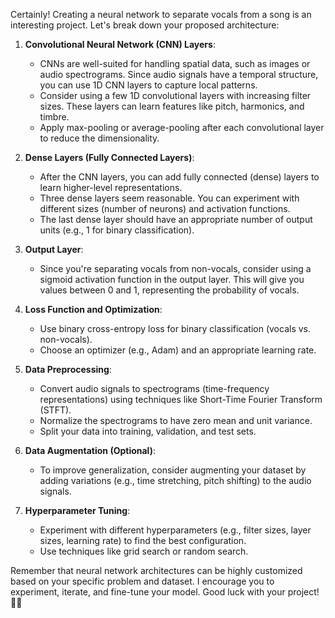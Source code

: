 Certainly! Creating a neural network to separate vocals from a song is an interesting project. Let's break down your proposed architecture:

1. **Convolutional Neural Network (CNN) Layers**:
    - CNNs are well-suited for handling spatial data, such as images or audio spectrograms. Since audio signals have a temporal structure, you can use 1D CNN layers to capture local patterns.
    - Consider using a few 1D convolutional layers with increasing filter sizes. These layers can learn features like pitch, harmonics, and timbre.
    - Apply max-pooling or average-pooling after each convolutional layer to reduce the dimensionality.

2. **Dense Layers (Fully Connected Layers)**:
    - After the CNN layers, you can add fully connected (dense) layers to learn higher-level representations.
    - Three dense layers seem reasonable. You can experiment with different sizes (number of neurons) and activation functions.
    - The last dense layer should have an appropriate number of output units (e.g., 1 for binary classification).

3. **Output Layer**:
    - Since you're separating vocals from non-vocals, consider using a sigmoid activation function in the output layer. This will give you values between 0 and 1, representing the probability of vocals.

4. **Loss Function and Optimization**:
    - Use binary cross-entropy loss for binary classification (vocals vs. non-vocals).
    - Choose an optimizer (e.g., Adam) and an appropriate learning rate.

5. **Data Preprocessing**:
    - Convert audio signals to spectrograms (time-frequency representations) using techniques like Short-Time Fourier Transform (STFT).
    - Normalize the spectrograms to have zero mean and unit variance.
    - Split your data into training, validation, and test sets.

6. **Data Augmentation (Optional)**:
    - To improve generalization, consider augmenting your dataset by adding variations (e.g., time stretching, pitch shifting) to the audio signals.

7. **Hyperparameter Tuning**:
    - Experiment with different hyperparameters (e.g., filter sizes, layer sizes, learning rate) to find the best configuration.
    - Use techniques like grid search or random search.

Remember that neural network architectures can be highly customized based on your specific problem and dataset. I encourage you to experiment, iterate, and fine-tune your model. Good luck with your project! 🎵🎤